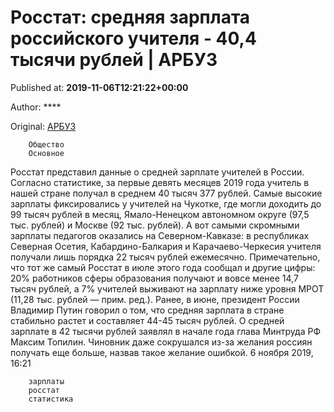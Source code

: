 
# Росстат: средняя зарплата российского учителя - 40,4 тысячи рублей | АРБУЗ

Published at: **2019-11-06T12:21:22+00:00**

Author: ****

Original: [АРБУЗ](https://arbuztoday.ru/rosstat-srednyaya-zarplata-rossijskogo-uchitelya-404-tysyachi-rublej/)


        Общество
        Основное
      
Росстат представил данные о средней зарплате учителей в России. Согласно статистике, за первые девять месяцев 2019 года учитель в нашей стране получал в среднем 40 тысяч 377 рублей.
Самые высокие зарплаты фиксировались у учителей на Чукотке, где могли доходить до 99 тысяч рублей в месяц, Ямало-Ненецком автономном округе (97,5 тыс. рублей) и Москве (92 тыс. рублей). А вот самыми скромными зарплаты педагогов оказались на Северном-Кавказе: в республиках Северная Осетия, Кабардино-Балкария и Карачаево-Черкесия учителя получали лишь порядка 22 тысяч рублей ежемесячно.
Примечательно, что тот же самый Росстат в июле этого года сообщал и другие цифры: 20% работников сферы образования получают и вовсе менее 14,7 тысяч рублей, а 7% учителей выживают на зарплату ниже уровня МРОТ (11,28 тыс. рублей — прим. ред.).
Ранее, в июне, президент России Владимир Путин говорил о том, что средняя зарплата в стране стабильно растет и составляет 44-45 тысяч рублей. О средней зарплате в 42 тысячи рублей заявлял в начале года глава Минтруда РФ Максим Топилин. Чиновник даже сокрушался из-за желания россиян получать еще больше, назвав такое желание ошибкой.
6 ноября 2019, 16:21

        зарплаты
        росстат
        статистика
      
